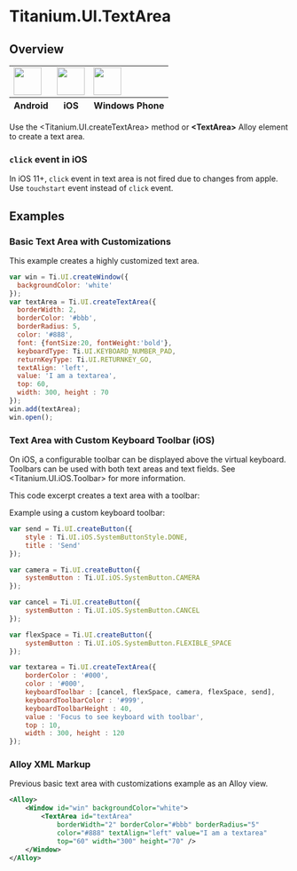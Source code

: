 # Titanium.UI.TextArea

<TypeHeader/>

## Overview

<table id="platformComparison">
  <tbody>
    <tr>
      <td><img src="images/textarea/textarea_android.png" height="50" /></td>
      <td><img src="images/textarea/textarea_ios.png" height="50" /></td>
      <td><img src="images/textarea/textarea_wp.png" height="50" /></td>
    </tr>
  </tbody>
  <tfoot>
    <tr>
      <th>Android</th>
      <th>iOS</th>
      <th>Windows Phone</th>
    </tr>
  </tfoot>
</table>

Use the <Titanium.UI.createTextArea> method or **&lt;TextArea&gt;** Alloy element to create a text area.

### `click` event in iOS

In iOS 11+, `click` event in text area is not fired due to changes from apple. 
Use `touchstart` event instead of `click` event.

## Examples

### Basic Text Area with Customizations

This example creates a highly customized text area.

``` js
var win = Ti.UI.createWindow({
  backgroundColor: 'white'
});
var textArea = Ti.UI.createTextArea({
  borderWidth: 2,
  borderColor: '#bbb',
  borderRadius: 5,
  color: '#888',
  font: {fontSize:20, fontWeight:'bold'},
  keyboardType: Ti.UI.KEYBOARD_NUMBER_PAD,
  returnKeyType: Ti.UI.RETURNKEY_GO,
  textAlign: 'left',
  value: 'I am a textarea',
  top: 60,
  width: 300, height : 70
});
win.add(textArea);
win.open();
```

### Text Area with Custom Keyboard Toolbar (iOS)

On iOS, a configurable toolbar can be displayed above the virtual keyboard.
Toolbars can be used with both text areas and text fields. See <Titanium.UI.iOS.Toolbar>
for more information.

This code excerpt creates a text area with a toolbar:

Example using a custom keyboard toolbar:

``` js
var send = Ti.UI.createButton({
    style : Ti.UI.iOS.SystemButtonStyle.DONE,
    title : 'Send'
});

var camera = Ti.UI.createButton({
    systemButton : Ti.UI.iOS.SystemButton.CAMERA
});

var cancel = Ti.UI.createButton({
    systemButton : Ti.UI.iOS.SystemButton.CANCEL
});

var flexSpace = Ti.UI.createButton({
    systemButton : Ti.UI.iOS.SystemButton.FLEXIBLE_SPACE
});

var textarea = Ti.UI.createTextArea({
    borderColor : '#000',
    color : '#000',
    keyboardToolbar : [cancel, flexSpace, camera, flexSpace, send],
    keyboardToolbarColor : '#999',
    keyboardToolbarHeight : 40,
    value : 'Focus to see keyboard with toolbar',
    top : 10,
    width : 300, height : 120
});
```

### Alloy XML Markup

Previous basic text area with customizations example as an Alloy view.

``` xml
<Alloy>
    <Window id="win" backgroundColor="white">
        <TextArea id="textArea"
            borderWidth="2" borderColor="#bbb" borderRadius="5"
            color="#888" textAlign="left" value="I am a textarea"
            top="60" width="300" height="70" />
    </Window>
</Alloy>
```

<ApiDocs/>
